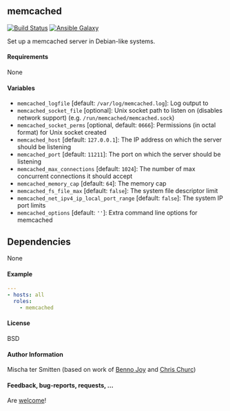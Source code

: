 ## memcached

[![Build Status](https://travis-ci.org/Oefenweb/ansible-memcached.svg?branch=master)](https://travis-ci.org/Oefenweb/ansible-memcached) [![Ansible Galaxy](http://img.shields.io/badge/ansible--galaxy-memcached-blue.svg)](https://galaxy.ansible.com/tersmitten/memcached)

Set up a memcached server in Debian-like systems.

#### Requirements

None

#### Variables

 * `memcached_logfile` [default: `/var/log/memcached.log`]: Log output to
 * `memcached_socket_file` [optional]: Unix socket path to listen on (disables network support) (e.g. `/run/memcached/memcached.sock`)
 * `memcached_socket_perms` [optional, default: `0666`]: Permissions (in octal format) for Unix socket created
 * `memcached_host` [default: `127.0.0.1`]: The IP address on which the server should be listening
 * `memcached_port` [default: `11211`]: The port on which the server should be listening
 * `memcached_max_connections` [default: `1024`]: The number of max concurrent connections it should accept
 * `memcached_memory_cap` [default: `64`]: The memory cap
 * `memcached_fs_file_max` [default: `false`]: The system file descriptor limit
 * `memcached_net_ipv4_ip_local_port_range` [default: `false`]: The system IP port limits
 * `memcached_options` [default: `''`]: Extra command line options for memcached

## Dependencies

None

#### Example

```yaml
---
- hosts: all
  roles:
    - memcached
```

#### License

BSD

#### Author Information

Mischa ter Smitten (based on work of [Benno Joy](https://github.com/bennojoy) and [Chris Churc](https://github.com/cchurch))

#### Feedback, bug-reports, requests, ...

Are [welcome](https://github.com/Oefenweb/ansible-memcached/issues)!
